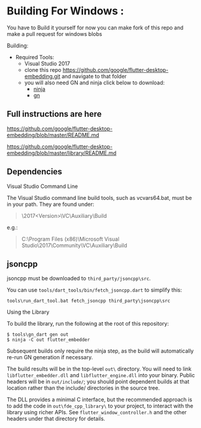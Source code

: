 #  Building For Windows :
  You have to Build it yourself for now 
  you can make fork of this repo and make a pull request for windows blobs

  Building:
 - Required Tools:
   - Visual Studio 2017
   - clone this repo https://github.com/google/flutter-desktop-embedding.git and navigate to that folder
   - you will also need GN and ninja click below to download:
     - [ninja](https://github.com/ninja-build/ninja/releases)
     - [gn](https://chrome-infra-packages.appspot.com/dl/gn/gn/windows-amd64/+/latest)

  ## Full instructions are here

  https://github.com/google/flutter-desktop-embedding/blob/master/README.md

  https://github.com/google/flutter-desktop-embedding/blob/master/library/README.md

  ## Dependencies
  Visual Studio Command Line

  The Visual Studio command line build tools, such as vcvars64.bat, must be in your path. They are found under:

  ><Visual Studio Install Path>\2017\<Version>\VC\Auxiliary\Build

  e.g.:

  >C:\Program Files (x86)\Microsoft Visual Studio\2017\Community\VC\Auxiliary\Build

  

  ## jsoncpp

  jsoncpp must be downloaded to 
  `third_party/jsoncpp\src`. 
  
  You can use `tools/dart_tools/bin/fetch_jsoncpp.dart` to simplify this:

  ```
  tools\run_dart_tool.bat fetch_jsoncpp third_party\jsoncpp\src
  ```

  Using the Library

  To build the library, run the following at the root of this repository:

  ```
  $ tools\gn_dart gen out
  $ ninja -C out flutter_embedder
  ```

  Subsequent builds only require the ninja step, as the build will automatically re-run GN generation if necessary.

  The build results will be in the top-level `out\` directory. You will need to link `libflutter_embedder.dll` and `libflutter_engine.dll` into your binary. Public headers will be in `out/include/`; you should point dependent builds at that location rather than the include/ directories in the source tree.

  The DLL provides a minimal C interface, but the recommended approach is to add the code in `out\fde_cpp_library\` to your project, to interact with the library using richer APIs. See `flutter_window_controller.h` and the other headers under that directory for details.
